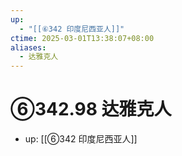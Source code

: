 ```yaml
---
up:
  - "[[⑥342 印度尼西亚人]]"
ctime: 2025-03-01T13:38:07+08:00
aliases:
  - 达雅克人
---
```


# ⑥342.98 达雅克人

- up: [[⑥342 印度尼西亚人]]
